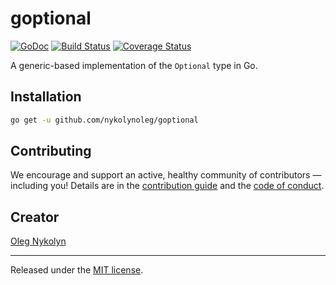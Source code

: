 # goptional

[![GoDoc][doc-img]][doc] [![Build Status][ci-img]][ci] [![Coverage Status][cov-img]][cov]

A generic-based implementation of the `Optional` type in Go.

## Installation

```bash
go get -u github.com/nykolynoleg/goptional
```

## Contributing

We encourage and support an active, healthy community of contributors — including you! Details are in the [contribution guide](CONTRIBUTING.md) and the [code of conduct](CODE_OF_CONDUCT.md).

## Creator

[Oleg Nykolyn](https://linktr.ee/lgnk)

---

Released under the [MIT license](LICENSE.txt).

[doc-img]: https://pkg.go.dev/badge/github.com/nykolynoleg/goptional
[doc]: https://pkg.go.dev/github.com/nykolynoleg/goptional
[ci-img]: https://github.com/nykolynoleg/goptional/actions/workflows/go.yml/badge.svg
[ci]: https://github.com/nykolynoleg/goptional/actions/workflows/go.yml
[cov-img]: https://codecov.io/gh/nykolynoleg/goptional/branch/master/graph/badge.svg
[cov]: https://codecov.io/gh/nykolynoleg/goptional

